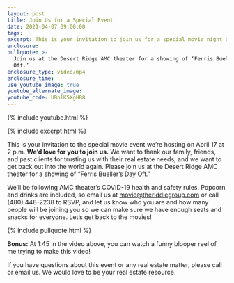 ```yaml
---
layout: post
title: Join Us for a Special Event
date: 2021-04-07 09:00:00
tags:
excerpt: This is your invitation to join us for a special movie night on April 17!
enclosure:
pullquote: >-
  Join us at the Desert Ridge AMC theater for a showing of ‘Ferris Bueller’s Day
  Off.’
enclosure_type: video/mp4
enclosure_time:
use_youtube_image: true
youtube_alternate_image:
youtube_code: UBnlK5XgHB8
---
```

{% include youtube.html %}

{% include excerpt.html %}

This is your invitation to the special movie event we’re hosting on April 17 at 2 p.m. **We’d love for you to join us.** We want to thank our family, friends, and past clients for trusting us with their real estate needs, and we want to get back out into the world again. Please join us at the Desert Ridge AMC theater for a showing of “Ferris Bueller’s Day Off.”&nbsp;

We’ll be following AMC theater’s COVID-19 health and safety rules. Popcorn and drinks are included, so email us at [movie@theriddlegroup.com](mailto:movie@theriddlegroup.com)&nbsp;or call (480) 448-2238 to RSVP, and let us know who you are and how many people will be joining you so we can make sure we have enough seats and snacks for everyone. Let’s get back to the movies\!

{% include pullquote.html %}

**Bonus:** At 1:45 in the video above, you can watch a funny blooper reel of me trying to make this video\!&nbsp;

If you have questions about this event or any real estate matter, please call or email us. We would love to be your real estate resource.
